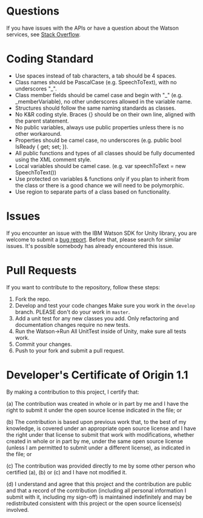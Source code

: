 # Questions

If you have issues with the APIs or have a question about the Watson services, see [Stack Overflow](https://stackoverflow.com/questions/tagged/ibm-watson+unity).


# Coding Standard

* Use spaces instead of tab characters, a tab should be 4 spaces.
* Class names should be PascalCase (e.g. SpeechToText), with no underscores "_".
* Class member fields should be camel case and begin with "_" (e.g. _memberVariable), no other underscores allowed in the variable name.
* Structures should follow the same naming standards as classes.
* No K&R coding style. Braces {} should be on their own line, aligned with the parent statement.
* No public variables, always use public properties unless there is no other workaround.
* Properties should be camel case, no underscores (e.g. public bool IsReady { get; set; }).
* All public functions and types of all classes should be fully documented using the XML comment style.
* Local variables should be camel case. (e.g. var speechToText = new SpeechToText())
* Use protected on variables & functions only if you plan to inherit from the class or there is a good chance we will need to be polymorphic. 
* Use region to separate parts of a class based on functionality.
 
# Issues

If you encounter an issue with the IBM Watson SDK for Unity library, you are welcome to submit
a [bug report](https://github.com/watson-developer-cloud/unity-sdk/issues).
Before that, please search for similar issues. It's possible somebody has
already encountered this issue.

# Pull Requests

If you want to contribute to the repository, follow these steps:

1. Fork the repo.
1. Develop and test your code changes Make sure you work in the `develop` branch. PLEASE don't do your work in `master`.
1. Add a unit test for any new classes you add. Only refactoring and documentation changes require no new tests.
1. Run the Watson->Run All UnitTest inside of Unity, make sure all tests work. 
1. Commit your changes.
1. Push to your fork and submit a pull request.

# Developer's Certificate of Origin 1.1

By making a contribution to this project, I certify that:

(a) The contribution was created in whole or in part by me and I
   have the right to submit it under the open source license
   indicated in the file; or

(b) The contribution is based upon previous work that, to the best
   of my knowledge, is covered under an appropriate open source
   license and I have the right under that license to submit that
   work with modifications, whether created in whole or in part
   by me, under the same open source license (unless I am
   permitted to submit under a different license), as indicated
   in the file; or

(c) The contribution was provided directly to me by some other
   person who certified (a), (b) or (c) and I have not modified
   it.

(d) I understand and agree that this project and the contribution
   are public and that a record of the contribution (including all
   personal information I submit with it, including my sign-off) is
   maintained indefinitely and may be redistributed consistent with
   this project or the open source license(s) involved.
